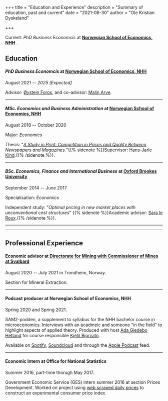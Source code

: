 +++
title = "Education and Experience"
description = "Summary of education, past and current"
date = "2021-08-30"
author = "Ole Kristian Dyskeland"

+++

Current: *PhD Business Economcis* at **[Norwegian School of Economics, NHH](https://www.nhh.no/en/departments/business-and-management-science/)** .

<!--more-->

## Education

#### *PhD Business Economcis* at **[Norwegian School of Economics, NHH](https://www.nhh.no/en/departments/business-and-management-science/)** 

August 2021 -- *2025 [Expected]*

Advisor: [Øystein Foros](https://www.nhh.no/en/employees/faculty/oystein-foros/), and co-advisor: [Malin Arve](https://www.nhh.no/en/employees/faculty/malin-arve/).

---
#### *MSc. Economics and Business Administration* at **[Norwegian School of Economics, NHH](https://www.nhh.no/)** 

August 2018 -- October 2020

Major: *Economics*

Thesis: "*[A Study in Print: Competition in Prices and Quality Between Newspapers and Magazines](/Files/Master_Thesis.pdf).*"{{% sidenote %}}Supervisor: [Hans-Jarle Kind](https://www.nhh.no/en/employees/faculty/hans-jarle-kind/).{{% /sidenote %}}. 



---

#### *BSc. Economics, Finance and International Business* at **[Oxford Brookes University](https://www.brookes.ac.uk/)**

September 2014 -- June 2017

Specialisation: *Economics*

Independent study: "*Optimal pricing in new market places with unconventional cost structures*" {{% sidenote %}}Academic advisor: [Sara le Roux](https://saraleroux.weebly.com).{{% /sidenote %}}.



------

------



## Professional Experience

#### Economic advisor at **[Directorate for Mining with Commissioner of Mines at Svalbard](https://www.dirmin.no/)**

August 2020 -- July 2021 in Trondheim, Norway.

Section for Mineral Extraction.

------

#### Podcast producer at **Norwegian School of Economics, NHH**

Spring 2020 and Spring 2021.

SAM2-podden, a supplement to syllabus for the NHH bachelor course in microeconomics. Interviews with an acadmeic and someone "in the field" to highlight aspects of applied theory. Produced with host [Ada Gjedebo Hetland](https://www.linkedin.com/in/ada-gjedebo-hetland-376058182/) for course responsible [Kjetil Bjorvatn](https://www.nhh.no/en/employees/faculty/kjetil-bjorvatn/).

Available on [Spotify](https://open.spotify.com/show/0Hv62P9Vu0SusvzJ58j7Mg?si=lek0JARwQJWtw7dvuA3bzw&dl_branch=1&nd=1), [Soundcloud](https://soundcloud.com/user-136946775) and through the [Apple Podcast](https://podcasts.apple.com/no/podcast/sam2-podden/id1507437397) feed.

------

#### Economic Intern at **Office for National Statistics**

Summer 2016, part-time thorugh May 2017.

Government Economic Service (GES) intern summer 2016 at section Prices Development. Worked on project using [web scraped daily prices](https://www.ons.gov.uk/economy/inflationandpriceindices/articles/researchindicesusingwebscrapedpricedata/august2017update) to construct an experimental consumer price index.

